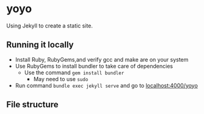 # yoyo

Using Jekyll to create a static site.

## Running it locally
* Install Ruby, RubyGems,and verify gcc and make are on your system
* Use RubyGems to install bundler to take care of dependencies
    * Use the command `gem install bundler`
        * May need to use `sudo`
* Run command `bundle exec jekyll serve` and go to [localhost:4000/yoyo](http://localhost:4000/yoyo/)

## File structure